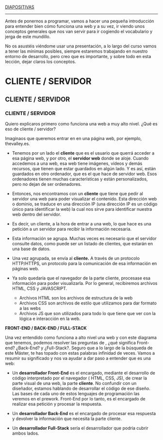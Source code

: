 
[DIAPOSITIVAS](S1-recursos/introduccion-desarrollo-web.pdf)

--- 

Antes de ponernos a programar, vamos a hacer una pequeña introducción para entender bien cómo funciona una web y a su vez, ir viendo unos conceptos generales que nos van servir para ir cogiendo el vocabulario y jerga de este mundillo.

No os asustéis viéndome usar una presentación, a lo largo del curso vamos a tener las mínimas posibles, siempre estaremos trabajando en nuestro entorno de desarrollo, pero creo que es importante, y sobre todo en esta lección, dejar claros los conceptos.

# CLIENTE / SERVIDOR
## CLIENTE / SERVIDOR
### CLIENTE / SERVIDOR

Quiero explicaros primero como funciona una web a muy alto nivel. ¿Qué es eso de cliente / servidor? 

Imaginaos que queremos entrar en en una página web, por ejemplo, thevalley.es.

- Tenemos por un lado el **cliente**  que es el usuario que querrá acceder a esa página web, y por otro, el **servidor web** donde se aloje. Cuando accedemos a una web, esa web tiene imágenes, vídeos y demás recursos, que tienen que estar guardados en algún lado. Y es así, están guardados en otro ordenador, que es el que hace de servidor web. Esos ordenadores tienen muchas características y están personalizados, pero no dejan de ser ordenadores.

- Entonces, nos encontramos con un **cliente** que tiene que pedir al servidor una web para poder visualizar el contenido. Esta dirección web o dominio, se traduce en una dirección IP (una dirección IP es un código único para identificar la web) la cual nos sirve para identificar nuestra web dentro del servidor.

- Es decir, un cliente, a la hora de entrar a una web, lo que hace es una petición a un servidor para recibir la información necesaria.

- Esta información se agrupa. Muchas veces es necesario que el servidor consulte datos, como puede ser un listado de clientes, que estarán en una base de datos.

- Una vez agrupada, se envía al **cliente.** A través de un protocolo HTTP/HTTPS, un protocolo para la comunicación de esa información en páginas web.

- Ya solo quedaría que el navegador de la parte cliente, procesase esa información para poder visualizarla. Por lo general, recibiremos archivos HTML, CSS y JAVASCRIPT.
    - Archivos HTML son los archivos de estructura de la web
    - Archivos CSS son archivos de estilo que utilizamos para dar formato a las webs
    - Archivos JS que son utilizados para todo lo que tiene que ver con la lógica e interacción en la web.

**FRONT-END / BACK-END / FULL-STACK**

Una vez entendido como funciona a alto nivel una web y con este diagrama que tenemos, podemos resolver las preguntas de , ¿qué significa Front-end? ¿Back-End? y ¿Full-Stack?. Seguro que a lo largo de la búsqueda de este Máster, te has topado con estas palabras infinidad de veces. Vamos a resumir su significado y nos va ayudar a dar paso a entender que es una web:

- Un **desarrollador Front-End** es el encargado, mediante el desarrollo de código interpretado por el navegador ( HTML, CSS, JS), de crear la parte visual de una web, la parte **cliente**. No confundir con un diseñador, estamos hablando de desarrollar el código de ese diseño. Las bases de cada uno de estos lenguajes de programación las veremos en el prework. Front-End por lo tanto, es el encargado de realizar esa petición y procesar la respuesta.

- Un **desarrollador Back-End** es el encargado de procesar esa respuesta y devolver la información que necesita la parte cliente.

- Un **desarrollador Full-Stack** sería el desarrollador que podría cubrir ambos lados.
